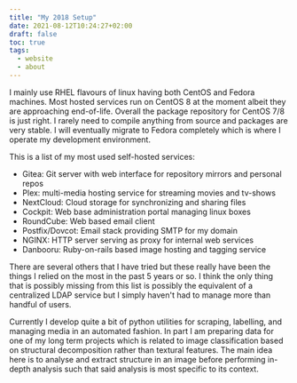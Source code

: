 ```yaml
---
title: "My 2018 Setup"
date: 2021-08-12T10:24:27+02:00
draft: false
toc: true
tags:
  - website
  - about
---
```


I mainly use RHEL flavours of linux having both CentOS and Fedora machines. Most
hosted services run on CentOS 8 at the moment albeit they are approaching
end-of-life. Overall the package repository for CentOS 7/8 is just right. I
rarely need to compile anything from source and packages are very stable.
I will eventually migrate to Fedora completely which is where I operate my
development environment.

This is a list of my most used self-hosted services:
 - Gitea: Git server with web interface for repository mirrors and personal repos
 - Plex: multi-media hosting service for streaming movies and tv-shows
 - NextCloud: Cloud storage for synchronizing and sharing files
 - Cockpit: Web base administration portal managing linux boxes
 - RoundCube: Web based email client
 - Postfix/Dovcot: Email stack providing SMTP for my domain
 - NGINX: HTTP server serving as proxy for internal web services
 - Danbooru: Ruby-on-rails based image hosting and tagging service

There are several others that I have tried but these really have been the things
I relied on the most in the past 5 years or so. I think the only thing that is
possibly missing from this list is possibly the equivalent of a centralized LDAP
service but I simply haven't had to manage more than handful of users.

Currently I develop quite a bit of python utilities for scraping, labelling, and
managing media in an automated fashion. In part I am preparing data for one of
my long term projects which is related to image classification based on
structural decomposition rather than textural features. The main idea here is
to analyse and extract structure in an image before performing in-depth analysis
such that said analysis is most specific to its context.
